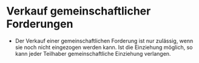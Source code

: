 # Verkauf gemeinschaftlicher Forderungen

- Der Verkauf einer gemeinschaftlichen Forderung ist nur zulässig, wenn sie noch nicht eingezogen werden kann. Ist die Einziehung möglich, so kann jeder Teilhaber gemeinschaftliche Einziehung verlangen.

